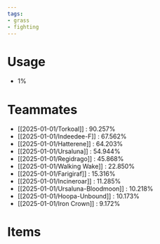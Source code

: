```yaml
---
tags:
- grass
- fighting
---
```

# Usage
- 1%
# Teammates
- [[2025-01-01/Torkoal]] : 90.257%
- [[2025-01-01/Indeedee-F]] : 67.562%
- [[2025-01-01/Hatterene]] : 64.203%
- [[2025-01-01/Ursaluna]] : 54.944%
- [[2025-01-01/Regidrago]] : 45.868%
- [[2025-01-01/Walking Wake]] : 22.850%
- [[2025-01-01/Farigiraf]] : 15.316%
- [[2025-01-01/Incineroar]] : 11.285%
- [[2025-01-01/Ursaluna-Bloodmoon]] : 10.218%
- [[2025-01-01/Hoopa-Unbound]] : 10.173%
- [[2025-01-01/Iron Crown]] : 9.172%
# Items
